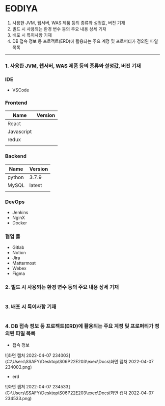 # EODIYA

1. 사용한 JVM, 웹서버, WAS 제품 등의 종류와 설정값, 버전 기재
2. 빌드 시 사용되는 환경 변수 등의 주요 내용 상세 기재
3. 배포 시 특이사항 기재
4. DB 접속 정보 등 프로젝트(ERD)에 활용되는 주요 계정 및 프로퍼티가 정의된 파일 목록

---

### 1. 사용한 JVM, 웹서버, WAS 제품 등의 종류와 설정값, 버전 기재

### IDE

- VSCode



### Frontend

| Name       | Version |
| ---------- | ------- |
| React      |         |
| Javascript |         |
| redux      |         |
|            |         |

### Backend

| Name   | Version |
| ------ | ------- |
| python | 3.7.9   |
| MySQL  | latest  |
|        |         |

### DevOps

- Jenkins
- NginX
- Docker



### 협업 툴

- Gitlab
- Notion
- Jira
- Mattermost
- Webex
- Figma



### 2. 빌드 시 사용되는 환경 변수 등의 주요 내용 상세 기재

```
```



### 3. 배포 시 특이사항 기재

```

```





### 4. DB 접속 정보 등 프로젝트(ERD)에 활용되는 주요 계정 및 프로퍼티가 정의된 파일 목록

- 접속 정보

![화면 캡처 2022-04-07 234003](C:\Users\SSAFY\Desktop\S06P22E203\exec\Docs\화면 캡처 2022-04-07 234003.png)



- erd

![화면 캡처 2022-04-07 234533](C:\Users\SSAFY\Desktop\S06P22E203\exec\Docs\화면 캡처 2022-04-07 234533.png)

